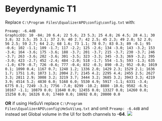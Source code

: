 # Beyerdynamic T1
Replace `C:\Program Files\EqualizerAPO\config\config.txt` with:
```
Preamp: -6.4dB
GraphicEQ: 10 -84; 20 6.4; 22 5.6; 23 5.3; 25 4.8; 26 4.5; 28 4.1; 30 3.8; 32 3.5; 35 3.1; 37 2.9; 40 2.7; 42 2.5; 45 2.3; 49 2.0; 52 2.0; 56 2.5; 59 2.7; 64 2.2; 68 1.6; 73 1.1; 78 0.7; 83 0.3; 89 -0.1; 95 -0.6; 102 -1.1; 109 -1.7; 117 -2.2; 125 -2.6; 134 -3.0; 143 -3.2; 153 -3.4; 164 -3.6; 175 -3.6; 188 -3.7; 201 -3.7; 215 -3.7; 230 -3.7; 246 -3.7; 263 -3.6; 282 -3.6; 301 -3.5; 323 -3.3; 345 -3.3; 369 -3.2; 395 -3.0; 423 -2.7; 452 -2.4; 484 -2.0; 518 -1.7; 554 -1.5; 593 -1.3; 635 -1.0; 679 -0.7; 726 -0.6; 777 -0.4; 832 -0.3; 890 -0.2; 952 -0.0; 1019 0.1; 1090 0.4; 1167 0.7; 1248 1.2; 1336 2.0; 1429 2.3; 1529 2.1; 1636 1.7; 1751 1.0; 1873 1.3; 2004 2.7; 2145 4.2; 2295 4.4; 2455 2.5; 2627 3.3; 2811 2.9; 3008 3.2; 3219 3.7; 3444 3.2; 3685 3.2; 3943 3.3; 4219 3.9; 4514 5.2; 4830 6.0; 5168 6.0; 5530 4.9; 5917 -1.1; 6331 -3.4; 6775 0.1; 7249 -3.3; 7756 -7.0; 8299 -10.2; 8880 -10.6; 9502 -6.9; 10167 -1.1; 10879 0.0; 11640 0.0; 12455 0.0; 13327 0.0; 14260 0.0; 15258 0.0; 16326 0.0; 17469 0.0; 18692 0.0; 20000 0.0
```
**OR** if using HeSuVi replace `C:\Program Files\EqualizerAPO\config\HeSuVi\eq.txt` and omit `Preamp: -6.4dB` and instead set Global volume in the UI for both channels to **-64**.
![](https://raw.githubusercontent.com/jaakkopasanen/AutoEq/master/results/Headphone.com/innerfidelity/onear/Beyerdynamic%20T1/Beyerdynamic%20T1.png)